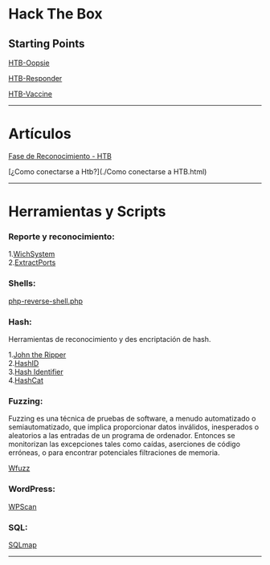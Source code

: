 # **Hack The Box**

## Starting Points

[HTB-Oopsie](./HTB-Oopsie.html)

[HTB-Responder](./HTB-Responder.html)

[HTB-Vaccine](./HTB-Vaccine.html)

---
# Artículos

[Fase de Reconocimiento - HTB](./Fase_de_reconocimiento-HTB.html)

[¿Como conectarse a Htb?](./Como conectarse a HTB.html)

---

# Herramientas y Scripts 

### Reporte y reconocimiento:

1.[WichSystem](./WichSystem.html)    
2.[ExtractPorts](./ExtractPorts.html)

### Shells:

[php-reverse-shell.php](./php-reverse-shell.html)

### Hash:
Herramientas de reconocimiento y des encriptación de hash.

1.[John the Ripper](./john_the_ripper.html)    
2.[HashID](./HashId.html)    
3.[Hash Identifier](./Hash-Identifier.html)    
4.[HashCat](./HashCat.html)

### Fuzzing:
Fuzzing es una técnica de pruebas de software, a menudo automatizado o semiautomatizado, que implica proporcionar datos inválidos, inesperados o
aleatorios a las entradas de un programa de ordenador. Entonces se monitorizan las excepciones tales como caídas, aserciones de código erróneas, o
para encontrar potenciales filtraciones de memoria.

[Wfuzz](./Wfuzz.html)

### WordPress:

[WPScan](./WPScan.html)

### SQL:

[SQLmap](./SQLmap.html)




---
